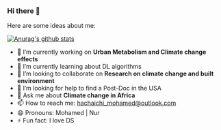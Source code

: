 ### Hi there 👋

Here are some ideas about me:

[![Anurag's github stats](https://github-readme-stats.vercel.app/api?username=El-Nour)](https://github.com/anuraghazra/github-readme-stats)

- 🔭 I’m currently working on **Urban Metabolism and Climate change effects**
- 🌱 I’m currently learning about DL algorithms 
- 👯 I’m looking to collaborate on **Research on climate change and built environment** 
- 🤔 I’m looking for help to find a Post-Doc in the USA
- 💬 Ask me about **Climate change in Africa** 
- 📫 How to reach me: hachaichi_mohamed@outlook.com 
- 😄 Pronouns: Mohamed | Nur 
- ⚡ Fun fact: I love DS
